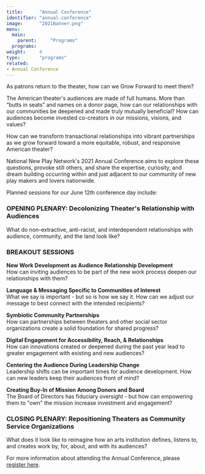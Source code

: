 ```yaml
---
title:      "Annual Conference"
identifier: "annual-conference"
image:      "2021Banner.png"
menu:
  main:
    parent:     "Programs"
  programs:
weight:     4
type:       "programs"
related:
- Annual Conference
---
```

<span class=lead-in>As patrons return to the theater, how can we Grow Forward to meet them?</span>

The American theater's audiences are made of full humans. More than “butts in seats” and names on a donor page, how can our relationships with our communities be deepened and made truly mutually beneficial? How can audiences become invested co-creators in our missions, visions, and values?

How can we transform transactional relationships into vibrant partnerships as we grow forward toward a more equitable, robust, and responsive American theater?

National New Play Network's 2021 Annual Conference aims to explore these questions, provoke still others, and share the expertise, curiosity, and dream building occurring within and just adjacent to our community of new play makers and lovers nationwide.

Planned sessions for our June 12th conference day include:

### OPENING PLENARY: Decolonizing Theater's Relationship with Audiences ###
What do non-extractive, anti-racist, and interdependent relationships with audience, community, and the land look like?

### BREAKOUT SESSIONS ###
**New Work Development as Audience Relationship Development** <br>
How can inviting audiences to be part of the new work process deepen our relationships with them?
 
**Language & Messaging Specific to Communities of Interest** <br>
What we say is important - but so is how we say it. How can we adjust our message to best connect with the intended recipients?
 
**Symbiotic Community Partnerships** <br>
How can partnerships between theaters and other social sector organizations create a solid foundation for shared progress?

**Digital Engagement for Accessibility, Reach, & Relationships** <br>
How can innovations created or deepened during the past year lead to greater engagement with existing and new audiences?
 
**Centering the Audience During Leadership Change** <br>
Leadership shifts can be important times for audience development. How can new leaders keep their audiences front of mind?

**Creating Buy-In of Mission Among Donors and Board** <br>
The Board of Directors has fiduciary oversight - but how can empowering them to "own" the mission increase investment and engagement?
 
### CLOSING PLENARY: Repositioning Theaters as Community Service Organizations ###
What does it look like to reimagine how an arts institution defines, listens to, and creates work by, for, about, and with its audiences?

For more information about attending the Annual Conference, please [register here](hopin.com/events/national-new-play-network-annual-conference-growing-forward-transcending-the-transactional).
